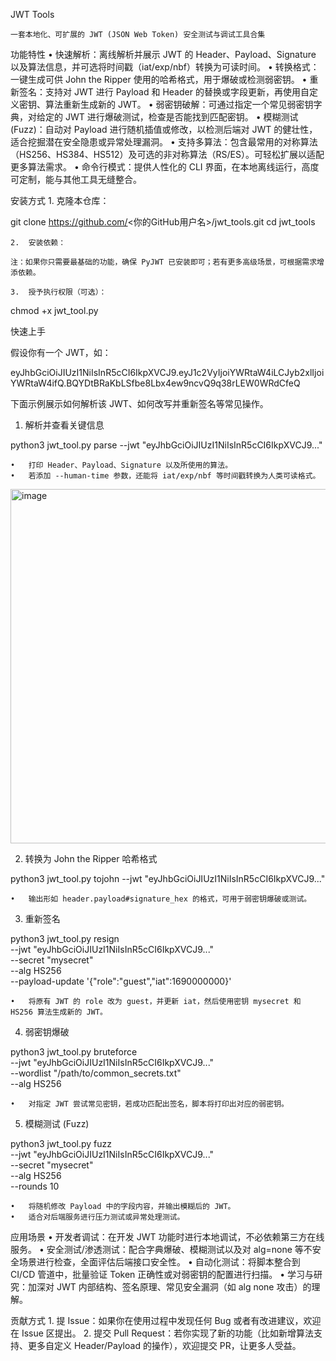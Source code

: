 JWT Tools

	一套本地化、可扩展的 JWT (JSON Web Token) 安全测试与调试工具合集

功能特性
	•	快速解析：离线解析并展示 JWT 的 Header、Payload、Signature 以及算法信息，并可选将时间戳（iat/exp/nbf）转换为可读时间。
	•	转换格式：一键生成可供 John the Ripper 使用的哈希格式，用于爆破或检测弱密钥。
	•	重新签名：支持对 JWT 进行 Payload 和 Header 的替换或字段更新，再使用自定义密钥、算法重新生成新的 JWT。
	•	弱密钥破解：可通过指定一个常见弱密钥字典，对给定的 JWT 进行爆破测试，检查是否能找到匹配密钥。
	•	模糊测试 (Fuzz)：自动对 Payload 进行随机插值或修改，以检测后端对 JWT 的健壮性，适合挖掘潜在安全隐患或异常处理漏洞。
	•	支持多算法：包含最常用的对称算法（HS256、HS384、HS512）及可选的非对称算法（RS/ES）。可轻松扩展以适配更多算法需求。
	•	命令行模式：提供人性化的 CLI 界面，在本地离线运行，高度可定制，能与其他工具无缝整合。

安装方式
	1.	克隆本仓库：

git clone https://github.com/<你的GitHub用户名>/jwt_tools.git
cd jwt_tools


	2.	安装依赖：

	注：如果你只需要最基础的功能，确保 PyJWT 已安装即可；若有更多高级场景，可根据需求增添依赖。

	3.	授予执行权限（可选）：

chmod +x jwt_tool.py



快速上手

假设你有一个 JWT，如：

eyJhbGciOiJIUzI1NiIsInR5cCI6IkpXVCJ9.eyJ1c2VyIjoiYWRtaW4iLCJyb2xlIjoiYWRtaW4ifQ.BQYDtBRaKbLSfbe8Lbx4ew9ncvQ9q38rLEW0WRdCfeQ

下面示例展示如何解析该 JWT、如何改写并重新签名等常见操作。

1. 解析并查看关键信息

python3 jwt_tool.py parse --jwt "eyJhbGciOiJIUzI1NiIsInR5cCI6IkpXVCJ9..."

	•	打印 Header、Payload、Signature 以及所使用的算法。
	•	若添加 --human-time 参数，还能将 iat/exp/nbf 等时间戳转换为人类可读格式。
<img width="567" alt="image" src="https://github.com/user-attachments/assets/9f7f5913-2689-451a-a490-a0561c620eb3" />

2. 转换为 John the Ripper 哈希格式

python3 jwt_tool.py tojohn --jwt "eyJhbGciOiJIUzI1NiIsInR5cCI6IkpXVCJ9..."

	•	输出形如 header.payload#signature_hex 的格式，可用于弱密钥爆破或测试。

3. 重新签名

python3 jwt_tool.py resign \
  --jwt "eyJhbGciOiJIUzI1NiIsInR5cCI6IkpXVCJ9..." \
  --secret "mysecret" \
  --alg HS256 \
  --payload-update '{"role":"guest","iat":1690000000}'

	•	将原有 JWT 的 role 改为 guest，并更新 iat，然后使用密钥 mysecret 和 HS256 算法生成新的 JWT。

4. 弱密钥爆破

python3 jwt_tool.py bruteforce \
  --jwt "eyJhbGciOiJIUzI1NiIsInR5cCI6IkpXVCJ9..." \
  --wordlist "/path/to/common_secrets.txt" \
  --alg HS256

	•	对指定 JWT 尝试常见密钥，若成功匹配出签名，脚本将打印出对应的弱密钥。

5. 模糊测试 (Fuzz)

python3 jwt_tool.py fuzz \
  --jwt "eyJhbGciOiJIUzI1NiIsInR5cCI6IkpXVCJ9..." \
  --secret "mysecret" \
  --alg HS256 \
  --rounds 10

	•	将随机修改 Payload 中的字段内容，并输出模糊后的 JWT。
	•	适合对后端服务进行压力测试或异常处理测试。

应用场景
	•	开发者调试：在开发 JWT 功能时进行本地调试，不必依赖第三方在线服务。
	•	安全测试/渗透测试：配合字典爆破、模糊测试以及对 alg=none 等不安全场景进行检查，全面评估后端接口安全性。
	•	自动化测试：将脚本整合到 CI/CD 管道中，批量验证 Token 正确性或对弱密钥的配置进行扫描。
	•	学习与研究：加深对 JWT 内部结构、签名原理、常见安全漏洞（如 alg none 攻击）的理解。

贡献方式
	1.	提 Issue：如果你在使用过程中发现任何 Bug 或者有改进建议，欢迎在 Issue 区提出。
	2.	提交 Pull Request：若你实现了新的功能（比如新增算法支持、更多自定义 Header/Payload 的操作），欢迎提交 PR，让更多人受益。

